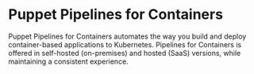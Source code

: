 # Puppet Pipelines for Containers

Puppet Pipelines for Containers automates the way you build and deploy container-based applications to Kubernetes. Pipelines for Containers is offered in self-hosted (on-premises) and hosted (SaaS) versions, while maintaining a consistent experience.




